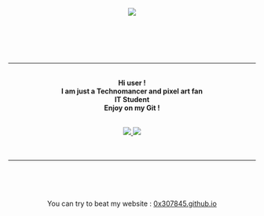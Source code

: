 <p align="center">
    <img src="https://i.ibb.co/H7yqN06/final-612ba1410b2261004b7adddf-552276.gif">
</p>   
<br>
<br>

<br>
<br>

---

<p align="center">
    <br>
    <strong>Hi user !<br>
    I am just a Technomancer and pixel art fan<br>
    IT Student<br>
    Enjoy on my Git !</strong> <br>
    <br>
    </strong>
 
<p align="center">
         <a href="https://discord.gg/Y3Tpmwe">
         <img src="https://img.shields.io/static/v1?label=Discord&logo=Discord&message=Click%20Here&color=7289DA">
         </a>
         <a href="https://0x307845.github.io">
         <img src="https://img.shields.io/static/v1?label=Website&logo=CSS3&logoColor=1572B6&message=Click%20Here&color=1572B6">
         </a>
<br>
<br>
<br>
</p>


---


<br>
<br>
<br>
<p align="center">You can try to beat my website : <a href="https://0x307845.github.io">0x307845.github.io</a>
